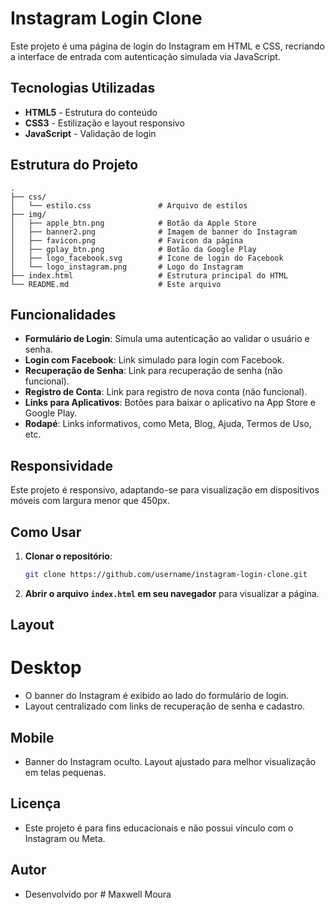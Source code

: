 # Instagram Login Clone

Este projeto é uma página de login do Instagram em HTML e CSS, recriando a interface de entrada com autenticação simulada via JavaScript.

## Tecnologias Utilizadas
- **HTML5** - Estrutura do conteúdo
- **CSS3** - Estilização e layout responsivo
- **JavaScript** - Validação de login

## Estrutura do Projeto

    .
    ├── css/
    │   └── estilo.css               # Arquivo de estilos
    ├── img/
    │   ├── apple_btn.png            # Botão da Apple Store
    │   ├── banner2.png              # Imagem de banner do Instagram
    │   ├── favicon.png              # Favicon da página
    │   ├── gplay_btn.png            # Botão da Google Play
    │   ├── logo_facebook.svg        # Ícone de login do Facebook
    │   └── logo_instagram.png       # Logo do Instagram
    ├── index.html                   # Estrutura principal do HTML
    └── README.md                    # Este arquivo

## Funcionalidades
- **Formulário de Login**: Simula uma autenticação ao validar o usuário e senha.
- **Login com Facebook**: Link simulado para login com Facebook.
- **Recuperação de Senha**: Link para recuperação de senha (não funcional).
- **Registro de Conta**: Link para registro de nova conta (não funcional).
- **Links para Aplicativos**: Botões para baixar o aplicativo na App Store e Google Play.
- **Rodapé**: Links informativos, como Meta, Blog, Ajuda, Termos de Uso, etc.

## Responsividade
Este projeto é responsivo, adaptando-se para visualização em dispositivos móveis com largura menor que 450px.

## Como Usar
1. **Clonar o repositório**:
    ```bash
    git clone https://github.com/username/instagram-login-clone.git
    ```
2. **Abrir o arquivo `index.html` em seu navegador** para visualizar a página.

## Layout
# Desktop
- O banner do Instagram é exibido ao lado do formulário de login.
- Layout centralizado com links de recuperação de senha e cadastro.
## Mobile
- Banner do Instagram oculto.
Layout ajustado para melhor visualização em telas pequenas.
## Licença
- Este projeto é para fins educacionais e não possui vínculo com o Instagram ou Meta.

## Autor
- Desenvolvido por # Maxwell Moura
